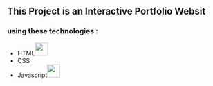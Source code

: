 <h2>This Project  is an Interactive Portfolio Websit</h>
<h3>using these technologies :</h3>
<ul>
  <li>HTML<img justify-content = center align-items=center width = 30 src= "https://th.bing.com/th/id/OIP.MQOaU6tX8AtO_zP7e8-i6AHaHa?rs=1&pid=ImgDetMain"></li>
  <li>CSS</li>
  <li>Javascript<img justify-content = center align-items=center width = 30 src= "https://th.bing.com/th/id/OIP.JroZA6yi2vhYkSOENfSsVgHaIh?rs=1&pid=ImgDetMain"></li>
</ul>
